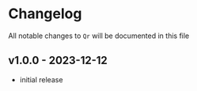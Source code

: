 # Changelog

All notable changes to `Qr` will be documented in this file

## v1.0.0 - 2023-12-12

- initial release
